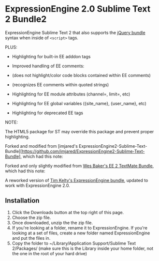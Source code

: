 ExpressionEngine 2.0 Sublime Text 2 Bundle2
===========================================

ExpressionEngine Sublime Text 2 that also supports the [jQuery bundle](https://github.com/mrmartineau/jQuery) syntax when inside of `<script>` tags. 

PLUS:

* Highlighting for built-in EE adddon tags

* Improved handling of EE comments:
* (does not highlight/color code blocks contained within EE comments)
* (recognizes EE comments within quoted strings)

* Highlighting for EE module attributes (channel=, limit=, etc)

* Highlighting for EE global variables ({site_name}, {user_name}, etc)

* Highlighting for deprecated EE tags



NOTE:

The HTML5 package for ST may override this package and prevent proper highlighting.

Forked and modified from [imjared's ExpressionEngine2-Sublime-Text-Bundle][https://github.com/imjared/ExpressionEngine2-Sublime-Text-Bundle], which had this note:

Forked and only slightly modified from [Wes Baker's EE 2 TextMate Bundle](https://github.com/wesbaker/ExpressionEngine2.tmbundle), which had this note: 

A reworked version of [Tim Kelty's ExpressionEngine bundle](http://github.com/timkelty/expressionengine-tweaked-tmbundle), updated to work with ExpressionEngine 2.0. 

Installation
------------

1. Click the Downloads button at the top right of this page.
2. Choose the zip file.
3. Once downloaded, unzip the the zip file.
4. If you're looking at a folder, rename it to ExpressionEngine. If you're looking at a set of files, create a new folder named ExpressionEngine and put the files in.
5. Copy the folder to ~/Library/Application Support/Sublime Text 2/Packages/ (make sure this is the Library inside your home folder, not the one in the root of your hard drive)